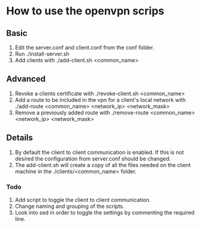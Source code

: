 # How to use the openvpn scrips

## Basic
1. Edit the server.conf and client.conf from the conf folder.  
2. Run ./install-server.sh  
3. Add clients with ./add-client.sh <common_name>  

## Advanced
1. Revoke a clients certificate with ./revoke-client.sh <common_name>  
2. Add a route to be included in the vpn for a client's local network with ./add-route <common_name> <network_ip> <network_mask>  
3. Remove a previously added route with ./remove-route <common_name> <network_ip> <network_mask>  

## Details
1. By default the client to client communication is enabled. If this is not desired the configuration from server.conf should be changed.  
2. The add-client.sh will create a copy of all the files needed on the client machine in the ./clients/<common_name> folder.  


### Todo
1. Add script to toggle the client to client communication.  
2. Change naming and grouping of the scripts.  
3. Look into sed in order to toggle the settings by commenting the required line.  
